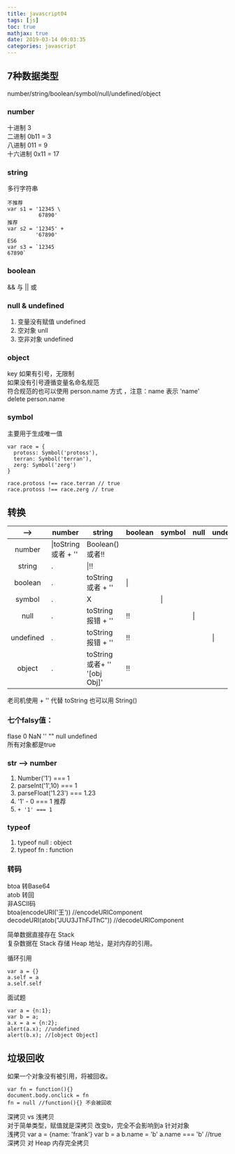 ```yaml
---
title: javascript04
tags: [js]
toc: true
mathjax: true
date: 2019-03-14 09:03:35
categories: javascript
---
```

## 7种数据类型  
number/string/boolean/symbol/null/undefined/object

### number  
十进制 3  
二进制 0b11 = 3  
八进制 011 = 9  
十六进制 0x11 = 17  

### string  
多行字符串
```
不推荐
var s1 = '12345 \
          67890'
推荐
var s2 = '12345' + 
         '67890'
ES6
var s3 = `12345
67890`
```

### boolean  
&& 与 || 或

### null & undefined
1. 变量没有赋值 undefined
2. 空对象 unll
3. 空非对象 undefined

### object  
key 如果有引号，无限制  
如果没有引号遵循变量名命名规范  
符合规范的也可以使用 person.name 方式 ，注意：name 表示 'name'  
delete person.name  

### symbol  
主要用于生成唯一值
```
var race = {
  protoss: Symbol('protoss'),
  terran: Symbol('terran'),
  zerg: Symbol('zerg')
}

race.protoss !== race.terran // true
race.protoss !== race.zerg // true
```

## 转换

|-->|number|string|boolean|symbol|null|undefined|object|
|:---:|---|---|---|---|---|---|---|
|number|\|toString 或者 + ''|Boolean() 或者!!|||||
|string|.|\|!!|||||
|boolean|.|toString 或者 + ''|\|||||
|symbol|.|X||\||||
|null|.|toString报错 + ''|!!||\|||
|undefined|.|toString报错 + ''|!!|||\||
|object|.|toString 或者+ '' '[obj Obj]'|!!||||\|

老司机使用 + '' 代替 toString 也可以用 String()  

### 七个falsy值：  
flase 0 NaN '' "" null undefined  
所有对象都是true

### str --> number
1. Number('1') === 1
2. parseInt('1',10) === 1
3. parseFloat('1.23') === 1.23
4. '1' - 0 === 1 推荐
5. `+ '1' === 1`

### typeof  
1. typeof null : object
2. typeof fn : function

### 转码
btoa 转Base64  
atob 转回  
非ASCII码  
btoa(encodeURI('王')) //encodeURIComponent  
decodeURI(atob("JUU3JThFJThC")) //decodeURIComponent  

简单数据直接存在 Stack  
复杂数据在 Stack 存储 Heap 地址，是对内存的引用。

循环引用  
```
var a = {}  
a.self = a  
a.self.self  
```

面试题
```
var a = {n:1};
var b = a;
a.x = a = {n:2};
alert(a.x); //undefined
alert(b.x); //[object Object]
```

## 垃圾回收  
如果一个对象没有被引用，将被回收。 
```
var fn = function(){}
document.body.onclick = fn
fn = null //function(){} 不会被回收
```

深拷贝 vs 浅拷贝  
对于简单类型，赋值就是深拷贝
改变b，完全不会影响到a
针对对象  
浅拷贝 
var a = {name: 'frank'}
var b = a 
b.name = 'b'
a.name === 'b' //true
深拷贝 对 Heap 内存完全拷贝


